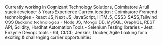 Currently working in Cognizant Technology Solutions, Coimbatore
A full stack developer
3 Years Experience
Current location : Coimbatore
Frontend technologies - React JS, Next JS, JavaScript, HTML5, CSS3, SASS,Tailwind CSS
Backend technologies - Node JS, Mongo DB, MySQL, GraphQL, REST API, Solidity, Hardhat
Automation Tools - Selenium
Testing libraries - Jest, Enzyme
Devops tools - Git, CI/CD, Jenkins, Docker, Agile
Looking for a exciting & challenging carrier opportunities
